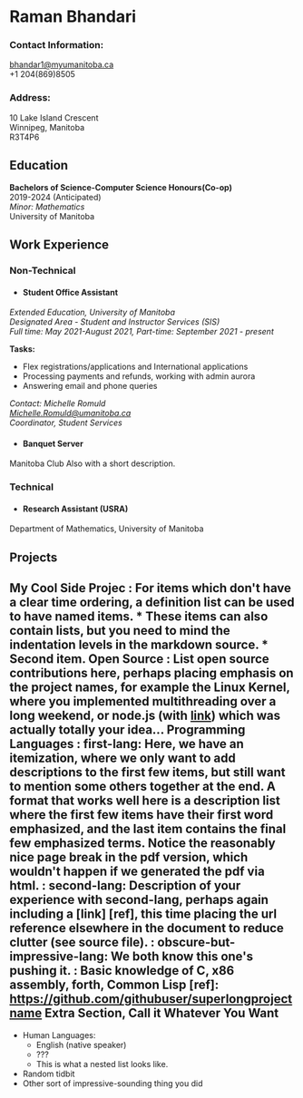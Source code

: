 # Raman Bhandari

### Contact Information:
bhandar1@myumanitoba.ca \
+1 204(869)8505

### Address:

10 Lake Island Crescent \
Winnipeg, Manitoba \
R3T4P6


Education
---------


**Bachelors of Science-Computer Science Honours(Co-op)** \
2019-2024 (Anticipated) \
*Minor: Mathematics* \
University of Manitoba


Work Experience
----------
### Non-Technical

* #### **Student Office Assistant** 
*Extended Education, University of Manitoba* \
*Designated Area - Student and Instructor Services (SIS)* \
*Full time: May 2021-August 2021, Part-time: September 2021 - present* 

**Tasks:**
  - Flex registrations/applications and International applications
  - Processing payments and refunds, working with admin aurora
  - Answering email and phone queries 

*Contact: Michelle Romuld \
         Michelle.Romuld@umanitoba.ca \
         Coordinator, Student Services*

* #### **Banquet Server** 
Manitoba Club  Also with a short description.

### Technical

* #### **Research Assistant (USRA)** 
Department of Mathematics, University of Manitoba 

## Projects

My Cool Side Projec
:   For items which don't have a clear time ordering, a definition
    list can be used to have named items.
    * These items can also contain lists, but you need to mind the
      indentation levels in the markdown source.
    * Second item.
Open Source
:   List open source contributions here, perhaps placing emphasis on
    the project names, for example the **Linux Kernel**, where you
    implemented multithreading over a long weekend, or **node.js**
    (with [link](http://nodejs.org)) which was actually totally
    your idea...
Programming Languages
:   **first-lang:** Here, we have an itemization, where we only want
    to add descriptions to the first few items, but still want to
    mention some others together at the end. A format that works well
    here is a description list where the first few items have their
    first word emphasized, and the last item contains the final few
    emphasized terms. Notice the reasonably nice page break in the pdf
    version, which wouldn't happen if we generated the pdf via html.
:   **second-lang:** Description of your experience with second-lang,
    perhaps again including a [link] [ref], this time placing the url
    reference elsewhere in the document to reduce clutter (see source
    file). 
:   **obscure-but-impressive-lang:** We both know this one's pushing
    it.
:   Basic knowledge of **C**, **x86 assembly**, **forth**, **Common Lisp**
[ref]: https://github.com/githubuser/superlongprojectname
Extra Section, Call it Whatever You Want
----------------------------------------
* Human Languages:
     * English (native speaker)
     * ???
     * This is what a nested list looks like.
* Random tidbit
* Other sort of impressive-sounding thing you did
